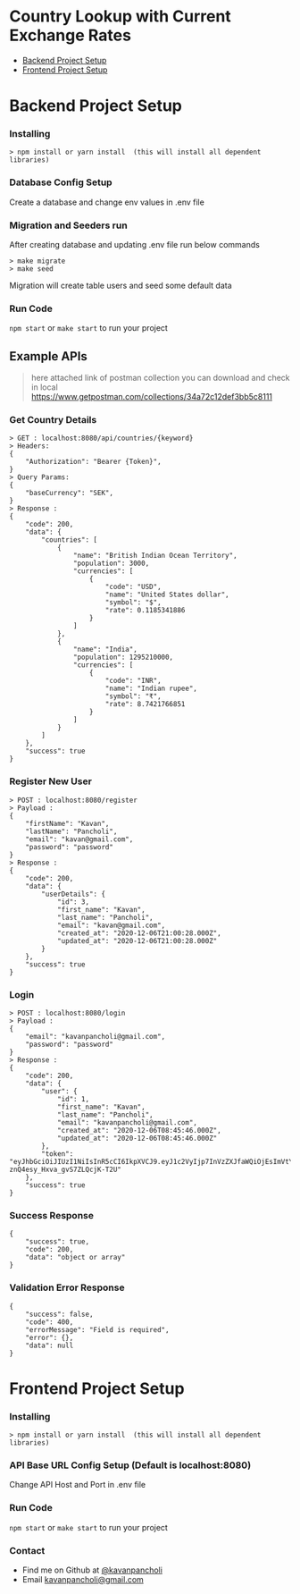 # Country Lookup with Current Exchange Rates

- [Backend Project Setup](#backendSetup)
- [Frontend Project Setup](#frontendSetup)

# <a name="backendSetup"></a> Backend Project Setup

### Installing
```
> npm install or yarn install  (this will install all dependent libraries)
```

### Database Config Setup
Create a database and change env values in .env file

### Migration and Seeders run
After creating database and updating .env file run below commands
```
> make migrate
> make seed
```
Migration will create table users and seed some default data

### Run Code

`npm start` or `make start` to run your project 


## Example APIs
>here attached link of postman collection you can download and check in local
>https://www.getpostman.com/collections/34a72c12def3bb5c8111

### Get Country Details
```
> GET : localhost:8080/api/countries/{keyword}
> Headers: 
{
    "Authorization": "Bearer {Token}",
}
> Query Params: 
{
    "baseCurrency": "SEK",
}
> Response : 
{
    "code": 200,
    "data": {
        "countries": [
            {
                "name": "British Indian Ocean Territory",
                "population": 3000,
                "currencies": [
                    {
                        "code": "USD",
                        "name": "United States dollar",
                        "symbol": "$",
                        "rate": 0.1185341886
                    }
                ]
            },
            {
                "name": "India",
                "population": 1295210000,
                "currencies": [
                    {
                        "code": "INR",
                        "name": "Indian rupee",
                        "symbol": "₹",
                        "rate": 8.7421766851
                    }
                ]
            }
        ]
    },
    "success": true
}
```
### Register New User
```
> POST : localhost:8080/register
> Payload :
{
    "firstName": "Kavan",
    "lastName": "Pancholi",
    "email": "kavan@gmail.com",
    "password": "password"
}
> Response : 
{
    "code": 200,
    "data": {
        "userDetails": {
            "id": 3,
            "first_name": "Kavan",
            "last_name": "Pancholi",
            "email": "kavan@gmail.com",
            "created_at": "2020-12-06T21:00:28.000Z",
            "updated_at": "2020-12-06T21:00:28.000Z"
        }
    },
    "success": true
}
```
### Login
```
> POST : localhost:8080/login
> Payload :
{
    "email": "kavanpancholi@gmail.com",
    "password": "password"
}
> Response : 
{
    "code": 200,
    "data": {
        "user": {
            "id": 1,
            "first_name": "Kavan",
            "last_name": "Pancholi",
            "email": "kavanpancholi@gmail.com",
            "created_at": "2020-12-06T08:45:46.000Z",
            "updated_at": "2020-12-06T08:45:46.000Z"
        },
        "token": "eyJhbGciOiJIUzI1NiIsInR5cCI6IkpXVCJ9.eyJ1c2VyIjp7InVzZXJfaWQiOjEsImVtYWlsIjoia2F2YW5wYW5jaG9saUBnbWFpbC5jb20iLCJjcmVhdGVkX2F0IjoiMjAyMC0xMi0wNlQwODo0NjoxMC4yNzdaIn0sImlhdCI6MTYwNzI0NDM3MH0.Co6v0Xp1H9IxyUu-znQ4esy_Hxva_gvS7ZLQcjK-T2U"
    },
    "success": true
}
```
### Success Response
```
{
    "success": true,
    "code": 200,
    "data": "object or array"
}
```
### Validation Error Response
```
{
    "success": false,
    "code": 400,
    "errorMessage": "Field is required",
    "error": {},
    "data": null
}
```

# <a name="frontendSetup"></a> Frontend Project Setup

### Installing
```
> npm install or yarn install  (this will install all dependent libraries)
```

### API Base URL Config Setup (Default is localhost:8080)
Change API Host and Port in .env file

### Run Code

`npm start` or `make start` to run your project 


### Contact 
* Find me on Github at [@kavanpancholi](https://github.com/kavanpancholi)
* Email <kavanpancholi@gmail.com>
